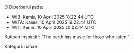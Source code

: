 ⏰ Diperbarui pada:
- WIB: Kamis, 10 April 2025 18.22.44 UTC
- WITA: Kamis, 10 April 2025 19.22.44 UTC
- WIT: Kamis, 10 April 2025 20.22.44 UTC

Kutipan Inspiratif:
"The earth has music for those who listen."


Kategori: nature

